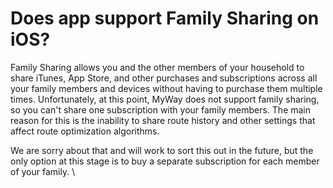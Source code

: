 # Does app support Family Sharing on iOS?

Family Sharing allows you and the other members of your household to share iTunes, App Store, and other purchases and subscriptions across all your family members and devices without having to purchase them multiple times. Unfortunately, at this point, MyWay does not support family sharing, so you can't share one subscription with your family members. The main reason for this is the inability to share route history and other settings that affect route optimization algorithms.&#x20;

We are sorry about that and will work to sort this out in the future, but the only option at this stage is to buy a separate subscription for each member of your family. \
